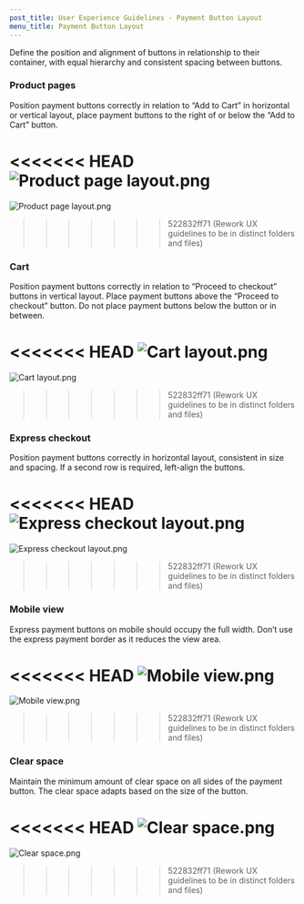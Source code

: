 ```yaml
---
post_title: User Experience Guidelines - Payment Button Layout
menu_title: Payment Button Layout
---
```


Define the position and alignment of buttons in relationship to their container, with equal hierarchy and consistent spacing between buttons.

### Product pages

Position payment buttons correctly in relation to “Add to Cart” in horizontal or vertical layout, place payment buttons to the right of or below the “Add to Cart” button.

<<<<<<< HEAD
![Product page layout.png](https://developer.woo.com/docs/wp-content/uploads/sites/3/2024/01/Product-page-layout.png)
=======
![Product page layout.png](https://woo-docs-multi-com.go-vip.net/docs/wp-content/uploads/sites/3/2024/01/Product-page-layout.png)
>>>>>>> 522832ff71 (Rework UX guidelines to be in distinct folders and files)

### Cart

Position payment buttons correctly in relation to “Proceed to checkout” buttons in vertical layout. Place payment buttons above the “Proceed to checkout” button. Do not place payment buttons below the button or in between.

<<<<<<< HEAD
![Cart layout.png](https://developer.woo.com/docs/wp-content/uploads/sites/3/2024/01/Cart-layout.png)
=======
![Cart layout.png](https://woo-docs-multi-com.go-vip.net/docs/wp-content/uploads/sites/3/2024/01/Cart-layout.png)
>>>>>>> 522832ff71 (Rework UX guidelines to be in distinct folders and files)

### Express checkout

Position payment buttons correctly in horizontal layout, consistent in size and spacing. If a second row is required, left-align the buttons.

<<<<<<< HEAD
![Express checkout layout.png](https://developer.woo.com/docs/wp-content/uploads/sites/3/2024/01/Express-checkout-layout.png)
=======
![Express checkout layout.png](https://woo-docs-multi-com.go-vip.net/docs/wp-content/uploads/sites/3/2024/01/Express-checkout-layout.png)
>>>>>>> 522832ff71 (Rework UX guidelines to be in distinct folders and files)

### Mobile view

Express payment buttons on mobile should occupy the full width. Don’t use the express payment border as it reduces the view area.

<<<<<<< HEAD
![Mobile view.png](https://developer.woo.com/docs/wp-content/uploads/sites/3/2024/01/Mobile-view.png)
=======
![Mobile view.png](https://woo-docs-multi-com.go-vip.net/docs/wp-content/uploads/sites/3/2024/01/Mobile-view.png)
>>>>>>> 522832ff71 (Rework UX guidelines to be in distinct folders and files)

### Clear space

Maintain the minimum amount of clear space on all sides of the payment button. The clear space adapts based on the size of the button.

<<<<<<< HEAD
![Clear space.png](https://developer.woo.com/docs/wp-content/uploads/sites/3/2024/01/Clear-space.png)
=======
![Clear space.png](https://woo-docs-multi-com.go-vip.net/docs/wp-content/uploads/sites/3/2024/01/Clear-space.png)
>>>>>>> 522832ff71 (Rework UX guidelines to be in distinct folders and files)
